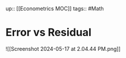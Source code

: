 up:: [[Econometrics MOC]]
tags:: #Math
# Error vs Residual
![[Screenshot 2024-05-17 at 2.04.44 PM.png]]
